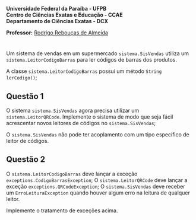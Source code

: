 **Universidade Federal da Paraíba - UFPB** \
**Centro de Ciências Exatas e Educação - CCAE** \
**Departamento de Ciências Exatas - DCX**

**Professor:** [Rodrigo Rebouças de Almeida](http://rodrigor.dcx.ufpb.br)

# 

Um sistema de vendas em um supermercado `sistema.SisVendas` utiliza um `sistema.LeitorCodigoBarras`
para ler códigos de barras dos produtos.

A classe `sistema.LeitorCodigoBarras` possui um método `String lerCodigo()`;


## Questão 1

O sistema `sistema.SisVendas` agora precisa utilizar um `sistema.LeitorQRCode`.
Implemente o sistema de modo que seja fácil acrescentar novos leitores de códigos no `sistema.SisVendas`;

O `sistema.SisVendas` não pode ter acoplamento com um tipo específico de leitor de códigos.

## Questão 2

O `sistema.LeitorCodigoBarras` deve lançar a exceção `exceptions.CodigoBarrasException`;
O `sistema.LeitorQRCode` deve lançar a exceção `exceptions.QRCodeException`;
O `sistema.SisVendas` deve receber um `ErroLeituraException` quando houver algum erro na leitura de qualquer leitor.

Implemente o tratamento de exceções acima.